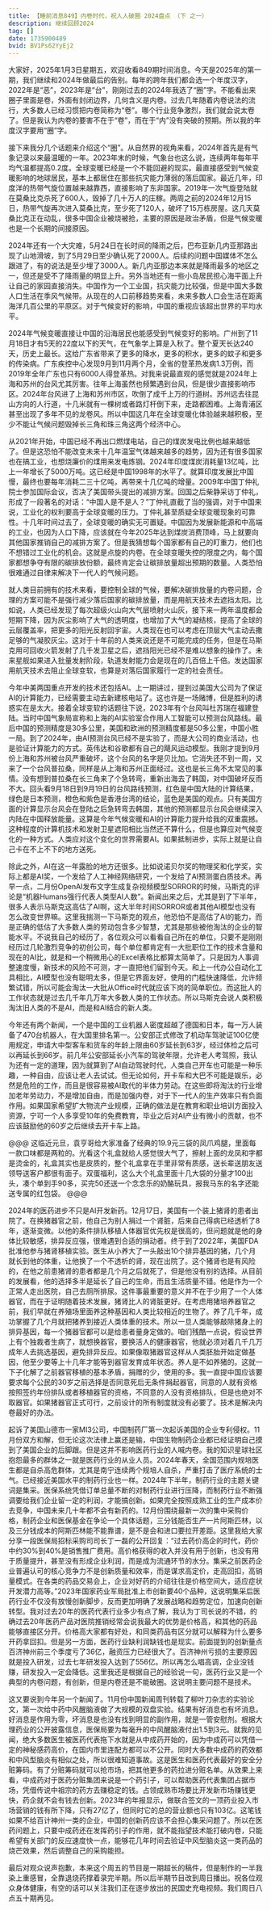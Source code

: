 ```yaml
---
title: 【睡前消息849】内卷时代，祝人人破圈 2024盘点 （下 之一）
description: 继续回顾2024
tag: []
date: 1735900489
bvid: BV1Ps62YyEj2
---
```


大家好，2025年1月3日星期五，欢迎收看849期时间消息。今天是2025年的第一期，我们继续和2024年做最后的告别。每年的跨年我们都会选一个年度汉字，2022年是“恶”，2023年是“台”，刚刚过去的2024年我选了“圈”字。不能看出来圈子里面是卷，外面有封闭边界，几何含义是内卷。过去几年随着内卷说法的流行，大多数人已经习惯把内卷简称为“卷”。哪个行业竞争激烈，我们就会说太卷了。但是我认为内卷的要害不在于“卷”，而在于“内”没有突破的预期。所以我的年度汉字要用“圈”字。

接下来我分几个话题来介绍这个“圈”。从自然界的视角来看，2024年首先是有气象记录以来最温暖的一年。2023年末的时候，气象台也这么说，连续两年每年平均气温都提高0.2度。全球变暖已经是一个不能回避的现实。最直接感受到气候变暖影响的地球居民，基本上都居住在那些抗灾能力薄弱的落后国家。最近几年，印度洋的热带气旋位置越来越靠西，直接影响了东非国家。2019年一次气旋登陆就在莫桑比克杀死了600人，毁掉了几十万人的庄稼。两周之前的2024年12月15日，热带气旋再次进入莫桑比克，至少死了120人，破坏了15万栋房屋。这几天莫桑比克正在动乱，很多中国企业被烧被抢，主要的原因是政治矛盾，但是气候变暖也是一个长期的间接原因。

2024年还有一个大灾难，5月24日在长时间的降雨之后，巴布亚新几内亚那路出现了山地滑坡，到了5月29日至少确认死了2000人。后续的问题中国媒体不怎么跟进了，有的说法是至少埋了3000人。新几内亚那边本来就是降雨最多的地区之一，但还是受不了降雨量的明显上升。另外当地还有一些小岛居民担心海平面上升让自己的家园直接消失。中国作为一个工业国，抗灾能力比较强，但是中国大多数人口生活在季风气候带。从现在的人口前移趋势来看，未来多数人口会生活在距离海洋几百公里的平原区。对于气候变好的影响，中国的重视应该超出世界的平均水平。

2024年气候变暖直接让中国的沿海居民也能感受到气候变好的影响。广州到了11月18日才有5天的22度以下的天气，在气象学上算是入秋了。整个夏天长达240天，历史上最长。这给广东省带来了更多的降水，更多的积水，更多的蚊子和更多的传染病。广东疾控中心发现9月到11月两个月，全省的登革热发病1.3万例，而2019年全年广东也只有6000人得登革热。对我来说最直观的感觉就是2024年上海和苏州的台风尤其厉害。往年上海虽然也频繁遇到台风，但是很少直接影响市区。2024年台风进了上海和苏州市区，吹倒了成千上万的行道树。苏州远去往昆山方向的人行道，十几米就有一棵树或者路灯杆倒下来，走路都困难。上海青浦区甚至出现了多年不见的龙卷风。所以中国这几年在全球变暖化体验越来越积极，至少不能让气候问题毁掉长三角和珠三角这两个经济中心。

从2021年开始，中国已经不再出口燃煤电站，自己的煤炭发电比例也越来越低了。但是这恐怕不能改变未来十几年温室气体越来越多的趋势，因为还有很多国家也在搞工业，也想烧廉价的煤用来发电炼钢。2024年印度煤炭消耗量13亿吨，比上一年增长了5000万吨。这已经是中国1998年的水平了。就算印度发展比中国慢，最终也要每年消耗二三十亿吨，再带来十几亿吨的增量。2009年中国丁仲礼院士参加国际会议，否决了美国带头提出的减排方案。回国之后柴静采访丁仲礼，形成了一段著名的对话：“中国人是不是人？”丁仲礼直截了当的强调，对于中国来说，工业化的权利要高于全球变暖的压力。丁仲礼甚至质疑全球变暖现象的可靠性。十几年时间过去了，全球变暖的确实无可置疑。中国因为发展新能源和中高端的工业，也因为人口下降，应该就在今年2025年达到煤炭消费顶峰，马上就要向其他国家推销自己的减排方案了。但是我猜想每个国家都有自己的盯重力，他们也不想错过工业化的机会。这就是点旋的内卷。在全球变暖失控的限度之内，每个国家都想争夺有限的碳排放份额，最终肯定会让碳排放量超出预期的数量。人类恐怕很难通过自律来解决下一代人的气候问题。

就人类目前拥有的技术来看，要控制全球的气候，要解决碳排放量的内卷问题，合理的方案可能不是强行减少落后国家的碳排放量，而是用航天技术去遮挡太阳。比如说，人类已经发现了每次超级火山向大气层喷射火山灰，接下来一两年温度都会短期下降，因为灰尘影响了大气的透明度，也增加了大气的凝结核，提高了全球的云层覆盖率，把更多的阳光反射回宇宙。人类现在也可以考虑在顶层大气主动去撒足够的气凝胶灰尘。这对于十年前的人类来说还是不可能完成的任务，但是在马斯克用可回收火箭发射了几千发卫星之后，遮挡阳光已经不是难以想象的操作了。未来星舰如果进入批量发射阶段，轨道发射能力会是现在的几百倍上千倍。发达国家用航天技术去阻止全球变软，也算是对落后国家履行一定的社会责任。

今年中美两国重点开发的技术还包括AI。上一期讲过，提到过美国大公司为了保证AI的计算能力，已经需要主动去新建核电站了。这也许是一场赌博，但是胜利的诱惑实在是太大。接着全球变软的话题往下说，2023年有个台风叫杜苏瑞在福建登陆。当时中国气象局宣称和上海的AI实验室合作用人工智能可以预测台风路线。最后中国的预测精度是30多公里，美国和欧洲的预测精度都是50多公里，中国小胜一局。到了2024年，由AI预测台风已经不是实验了，而是大公司的商业活动，也是验证计算能力的方式。英伟达和谷歌都有自己的飓风运动模型。我刚才提到9月份上海和苏州被台风严重破坏，这个台风的名字是贝比加。它消失还不到一周，又来了一个台风普拉桑，同样是从上海和苏州正面经过。这也是长三角不太常见的事情。没有想到普拉桑在长三角来了个急转弯，重新出海去了韩国，对中国破坏反而不大。回头看9月18日到9月19日的台风路线预测，红色是中国大陆的计算结果，绿色是日本预测，橙色和紫色是香港台湾的结论，蓝色是美国的观点。只有美国方面的计算显示台风会在登陆之后急转弯去韩国，其他的预测都显示台风会继续深入内陆在中国释放能量。这算是今年气候变暖和AI的计算能力提升给我的双重震撼。这种程度的计算机技术和发射卫星遮阳相比当然还不算什么，但是也算应对气候变化的一种方式。人类应对这个变化的世界需要AI。如果抵制进步，实际上就是让自己卡在不上不下的地方送死。

除此之外，AI在这一年露脸的地方还很多。比如说诺贝尔奖的物理奖和化学奖，实际上都是AI奖，一个发给了人工神经网络研究，一个发给了AI预测蛋白质技术。再早一点，二月份OpenAI发布文字生成复杂视频模型SORROR的时候，马斯克的评论是“机器Humans强行代表人类型AI人数”。新闻出来之后，尤其是到了下半年，很多人表示马斯克这高估了AI啊，这大半年时间SORROR或者其他AI模型也没有怎么改变世界嘛。这里我揣测一下马斯克的观点，他恐怕不是高估了AI的能力，而是正确的低估了大多数人类的劳动包含多少智慧，尤其是那些被他淘汰的企业的智能水平。不说我自己的经历了，各位观众可以看看自己所在的单位，只要不是刚刚经历过几轮激烈竞争的初创公司，每个单位都肯定有一大批职位工作的技术含量和现在的AI比，就是和一个稍微用心的Excel表格比都算太简单了。只是因为人事调整速度慢，新技术的风险不可测，才一直把他们留到今天。和上一代办公自动化工具相比，AI模型也没有聪明太多，但是它界面友好，使用的门槛快速降低，允许频繁试错，所以可能会淘汰一大批从Office时代就应该下岗的简单职位。而这批人的工作状态就是过去几千年几万年大多数人类的工作状态。所以马斯克会说人类积极淘汰旧人类的不是AI，而是和AI结合的新人类。

今年还有两个新闻，一个是中国的工业机器人密度超越了德国和日本，每一万人装备了470台机器人，在大国里排名第一。公安部正式修改了机动车驾驶证100亿使用规定，申请大中型客车和货车的年龄上限由60岁延长到63岁，经过体检之后可以再延长到66岁。前几年公安部延长小汽车的驾驶年限，允许老人考驾照，我认为还有一定的道理，因为就算到了AI自动驾驶时代，人类自己开车也可能是一种乐趣，一种自由，应该让老人去试试。但无论如何，开卡车和大巴不可能是娱乐，必然是危险的工作，而且是很容易被AI取代的半体力劳动。在这些即将淘汰的行业增加老年劳动力，不是增加自由，而是加强内卷，对于下一代人的生产效率只有负面作用。如果国家希望扩大物流产业规模，正确的做法是在教育和职业培训方面投入资源，宁可一个人多享受10年的免费教育，毕业之后对AI产业有微小的贡献，也不应该鼓励他的60岁之后继续去开卡车上路。

@@@
这临近元旦，袁亨哥给大家准备了经典的19.9元三袋的凤爪鸡腿，里面每一款口味都是两粒的。光看这个礼盒就给人感觉很大气了，擦射上面的龙凤和字都是烫金的，礼盒其实也是皮质的，整个礼盒拿在手里非常有质感，送长辈送朋友送领导送客户都很有面子。双蛋福利，这么大个礼盒里面十几大袋的分量才100出头，凑个单到手90多，买完50还送一个念念乐的奶酪玩具，报我马东的名字还能送专属的红包袋。
@@@

2024年的医药进步不只是AI开发新药。12月17日，美国有一个装上猪肾的患者出院了。在换猪器官之前，他自己为别人捐过一个肾脏，后来自己得病已经透析了8年，逐渐变微。以他的条件排队移植人体器官优先权是很高的，但问题就是他的身体比较敏感，排异反应强，很难遇到合适的捐动者。终于到了2022年，美国FDA批准他参与猪肾移植实验。医生从小养大了一头敲出10个排异基因的猪，几个月就长到他的体重，让他换了一个不透析的肾，现在出院了。这个猪肾也是有风险的，在他之前患猪肾的患者都是几个月之后就死了，但是他没有别的选择。从目前的发展看，他的选择多半是延长了自己的生命，而且生活质量不错。他是作为一个正常人走出医院，自己去厕所排尿。这件事最重要的意义并不在于少用了一个人体器官，而在于证明随着技术发展，猪肾比人的肾脏更好。在考虑用猪培养器官之前，我们早就在养殖场里面养这种基因和人类比较相近的生物了。养了几千年，成功掌握了几个月就把猪养到接近人类体重的技术。所以一旦人类能够敲除猪身上的排异基因，每一个猪器官都可以是给患者量身定做的。咱们残酷一点说，假设世界上有个独裁者生病了，就想换器官，要换活人的健康器官，他就必须对着几千几万成年人去挑选基因，避免排异反应。如果像取猪器官这样从人类胚胎开始定做基因，他至少要等上十几年才能等到器官发育成年状态。养人是不如养猪的。这就一下子化解了之前器官移植的基本矛盾，捐赠的少，使用的多。我一直提中国应该要要求每个公民的30岁之前选择是否同意死后无条件捐起器官，同意的人就有资格按照签约年份排队或者移植器官的资格，不同意的人没有资格排队，但是也绝对不取器官。如果猪器官正式可行，之前设计的所有制度就没有必要了。技术是解决内卷最好的办法。

起诉了美国山德市一家MI3公司，中国制药厂第一次起诉美国的企业专利侵权。11月份双方和解，但无论这次法律上赢还是输，中国生物制药企业都已经证明自己摸到了美国企业的后脚跟。但是这并不影响医药行业的人喊内卷。我的知识星球社区抱怨最多的群体之一就是医药行业的从业人员。2024年春天，全国范围内规培医生都是自杀高危群体，尤其是南宁连续两个规培人自杀，严重打击了医疗系统的士气。已经接近美国水平的制药行业也一样。2024年下半年，制药行业的主题关键词是集采。医保系统凭借订单总量不断的对制药行业进行压降，而制药行业不断强调要给我们企业留一定的利润，才能搞创新。如果完全按照成熟工业的生产成本价去竞争，中国未来几十年都不会有新药的。12月份围绕最新一次的集中采购价格，制药企业和医保基金在争论一个具体话题，三分钱能否生产一片阿斯匹林，以及三分钱成本的阿斯匹林能不能靠谱，是不是会和进口要拉开差距。这里我给大家分享一段医保局招标采购司司长丁一磊的公开回复：“过去药价高企的时代，药价中约30%到40%是销售推广费用。高价格获得的收入并没有用于创新，也没有用于质量提升，甚至没有形成企业利润，而是成为流通环节的水分。集采之前医药企业普遍认可的核心竞争力不是创新质量和效率，而是谋求高定价，走高回扣，高销量模式。在各类的药品交易会上，企业对好药的介绍往往是价格空间大，适应症状开发潜力高等。”2023年国家药业军局批准上市创新要40个品种，这说明集采后医药行业不仅没有放慢创新脚步，反而更加明确了发展战略和趋势定位，加速向创新转型。我对过去20年的医药代表行业多少有点了解，我认为丁司长说的不错，的确过去20年医药产品对医院推销经常会说我最大的优势是价格高，和其他的药品能够直接区分开。价格高大家都有好处，和同类药品有区分就可以解释为什么要多开药拿回扣。但是另一方面，医药行业缺利润缺钱也是现实。前面提到的创新量点百济神州前三个季度亏了36亿，融资压力已经很大了。百济神州亏损的主要原因就是投入研发，过去七年研发投入达到了556亿。所以再怎么唱高调，企业没钱赚，研发投入一定会降低。这里我还是根据自己的经验说一句，医药行业又是一个典型的内卷问题，有创新，但是内卷还是不能破圈。这说明主要问题不是技术。

这又要说到今年另一个新闻了。11月份中国新闻周刊转载了柳叶刀杂志的实验论文，第一次给中药中风醒脑液做了大规模的双盘实验。结果有好消息也有坏消息。好消息是作用为零，坏消息是也没有找到明显的副作用，就是一管安慰剂。根据大理药业的公开披露信息，医保局要为每毫升的中风醒脑液付出1.5到3元。就我的见闻，绝大多数医生被医药代表拖下水就是从中成药开始的，因为中成药可以凭借一定的神秘感药高价，在国内市里连配方都可以不公开。同时大多数中成药的药效都和中风型脑炎有相似之处，所以很难知道事故。这是医生和医药代表最好的安全分赃筹码。有了分赃筹码就可以抢市场，把其他更多的药拉进分赃名单。从效果上来看，中成药对于医药分赃集团来说是一个药引子，可以帮助医药代表集团占据市场，凭借传说中祖宗的药方去赚稳定的钱。占领成熟市场要比开发新市场赚钱更快，药企就不会有钱去创新。2023年的年报显示，做联合签文的一顶药业投入市场营销的钱有所下降，只有27亿了，但同时它的总的营业额也只有103亿。这笔钱如果不给百计神州一类的企业，中国的创新药应该不会担心集采问题了。所以在医药问题上，只要中成药还在发挥药引子的作用，就不能指望技术能打破内卷，只能希望有关部门的反应速度快一点，能够花几年时间去验证中风型脑炎这一类药品的烧芒效果，然后调整自己的采购能担。

最后对观众说声抱歉，本来这个周五的节目是一期超长的稿件，但是制作的一半我染上重感冒，全靠退烧药撑着录完半期。所以后半期节目改到周日播出。祝各位观众身体健康，有空的话可以关注我们正在逐步放出的民国史充电视频。我们周日八点五十期再见。

